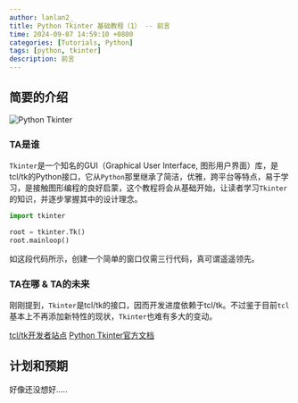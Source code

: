 ```yaml
---
author: lanlan2_
title: Python Tkinter 基础教程（1） -- 前言
time: 2024-09-07 14:59:10 +0800
categories: [Tutorials, Python]
tags: [python, tkinter]
description: 前言
---
```


## 简要的介绍

![Python Tkinter](https://th.bing.com/th/id/OIP.-hHVufSMJalEtKRl0Z5gkwAAAA?rs=1&pid=ImgDetMain)

### TA是谁

`Tkinter`是一个知名的GUI（Graphical User Interface, 图形用户界面）库，是tcl/tk的Python接口，它从`Python`那里继承了简洁，优雅，跨平台等特点，易于学习，是接触图形编程的良好启蒙，这个教程将会从基础开始，让读者学习`Tkinter`的知识，并逐步掌握其中的设计理念。

```Python
import tkinter

root = tkinter.Tk()
root.mainloop()
```

如这段代码所示，创建一个简单的窗口仅需三行代码，真可谓遥遥领先。

### TA在哪 & TA的未来

刚刚提到，`Tkinter`是tcl/tk的接口，因而开发进度依赖于tcl/tk。不过鉴于目前`tcl`基本上不再添加新特性的现状，`Tkinter`也难有多大的变动。

[tcl/tk开发者站点](https://www.tcl.tk/)
[Python Tkinter官方文档](https://docs.python.org/3/library/tkinter.html)

## 计划和预期

好像还没想好.....
